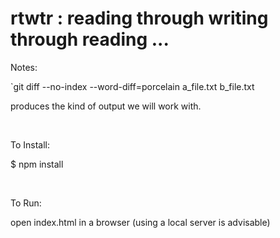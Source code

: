# rtwtr : reading through writing through reading ...

Notes: 

`git diff --no-index --word-diff=porcelain a_file.txt b_file.txt

produces the kind of output we will work with.
<br>


<br>

To Install:

$ npm install

<br>

To Run:

open index.html in a browser (using a local server is advisable)
